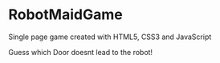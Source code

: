 # RobotMaidGame
Single page game created with HTML5, CSS3 and JavaScript


Guess which Door doesnt lead to the robot!
